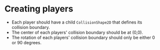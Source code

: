 # Creating players

- Each player should have a child `CollisionShape2D` that defines its collision boundary.
- The center of each players' collision boundary should be at (0,0).
- The rotation of each players' collision boundary should only be either 0 or 90 degrees.
